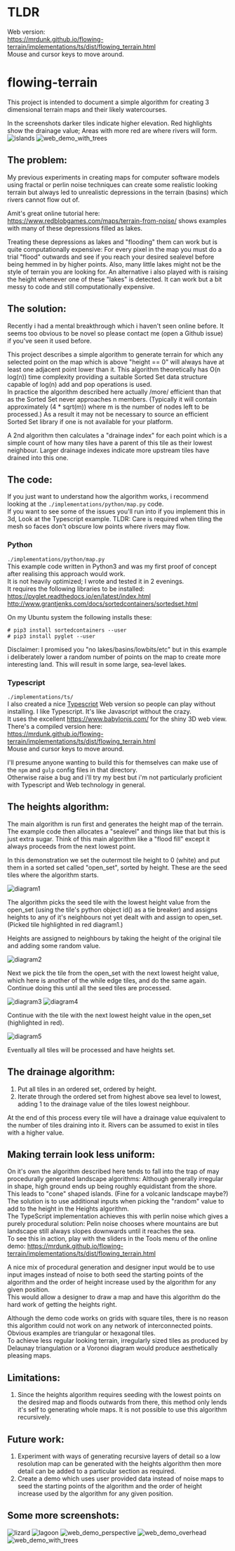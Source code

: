 # TLDR
Web version:  
https://mrdunk.github.io/flowing-terrain/implementations/ts/dist/flowing_terrain.html  
Mouse and cursor keys to move around.

# flowing-terrain
This project is intended to document a simple algorithm for creating 3
dimensional terrain maps and their likely watercourses.

In the screenshots darker tiles indicate higher elevation.
Red highlights show the drainage value; Areas with more red are where rivers will form.
![islands](assets/watershed.png)
![web_demo_with_trees](assets/web_demo_trees_mountain.png)

## The problem:
My previous experiments in creating maps for computer software models using
fractal or perlin noise techniques can create some realistic looking terrain but
always led to unrealistic depressions in the terrain (basins) which rivers
cannot flow out of.

Amit's great online tutorial here:
https://www.redblobgames.com/maps/terrain-from-noise/
shows examples with many of these depressions filled as lakes.

Treating these depressions as lakes and "flooding" them can work but is quite
computationally expensive: For every pixel in the map you must do a trial "flood"
outwards and see if you reach your desired sealevel before being hemmed in by
higher points. Also, many little lakes might not be the style of terrain you are
looking for.
An alternative i also played with is raising the height whenever one of these
"lakes" is detected. It can work but a bit messy to code and still
computationally expensive.

## The solution:
Recently i had a mental breakthrough which i haven't seen online before.
It seems too obvious to be novel so please contact me (open a Github issue) if
you've seen it used before.

This project describes a simple algorithm to generate terrain for which any
selected point on the map which is above "height == 0" will always have at
least one adjacent point lower than it.
This algorithm theoretically has O(n log(n)) time complexity providing a
suitable Sorted Set data structure capable of log(n) add and pop operations is
used.  
In practice the algorithm described here actually /more/ efficient than that as
the Sorted Set never approaches n members. (Typically it will contain
approximately (4 * sqrt(m)) where m is the number of nodes left to be
processed.) As a result it may not be necessary to source an efficient Sorted
Set library if one is not available for your platform.

A 2nd algorithm then calculates a "drainage index" for each point which is a
simple count of how many tiles have a parent of this tile as their lowest
neighbour. Larger drainage indexes indicate more upstream tiles have drained
into this one.

## The code:
If you just want to understand how the algorithm works, i recommend looking at
the `./implementations/python/map.py` code.  
If you want to see some of the issues you'll run into if you implement this in
3d, Look at the Typescript example. TLDR: Care is required when tiling the mesh
so faces don't obscure low points where rivers may flow.

### Python
`./implementations/python/map.py`  
This example code written in Python3 and was my first proof of concept after
realising this approach would work.  
It is not heavily optimized; I wrote and tested it in 2 evenings.  
It requires the following libraries to be installed:  
https://pyglet.readthedocs.io/en/latest/index.html  
http://www.grantjenks.com/docs/sortedcontainers/sortedset.html  

On my Ubuntu system the following installs these:
```
# pip3 install sortedcontainers --user
# pip3 install pyglet --user
```

Disclaimer: I promised you "no lakes/basins/lowbits/etc" but in this example i
deliberately lower a random number of points on the map to create more
interesting land. This will result in some large, sea-level lakes.

### Typescript
`./implementations/ts/`  
I also created a nice [Typescript](https://www.typescriptlang.org/) Web version
so people can play without installing. I like Typescript. It's like Javascript
without the crazy.  
It uses the excellent https://www.babylonjs.com/ for the shiny 3D web view.  
There's a compiled version here:  
https://mrdunk.github.io/flowing-terrain/implementations/ts/dist/flowing_terrain.html  
Mouse and cursor keys to move around.  

I'll presume anyone wanting to build this for themselves can make use of the
`npm` and `gulp` config files in that directory.  
Otherwise raise a bug and i'll try my best but i'm not particularly proficient with
Typescript and Web technology in general.

## The heights algorithm:
The main algorithm is run first and generates the height map of the terrain. The
example code then allocates a "sealevel" and things like that but this is just
extra sugar.
Think of this main algorithm like a "flood fill" except it always proceeds from
the next lowest point.

In this demonstration we set the outermost tile height to 0 (white) and put them
in a sorted set called "open_set", sorted by height. These are the seed tiles
where the algorithm starts.

![diagram1](https://github.com/mrdunk/flowing-terrain/blob/master/assets/diagram1.png)

The algorithm picks the seed tile with the lowest height value from the open_set
(using the tile's python object id() as a tie breaker) and assigns heights to
any of it's neighbours not yet dealt with and assign to open_set.
(Picked tile highlighted in red diagram1.)

Heights are assigned to neighbours by taking the height of the original tile and
adding some random value.



![diagram2](https://github.com/mrdunk/flowing-terrain/blob/master/assets/diagram2.png)

Next we pick the tile from the open_set with the next lowest height value, which
here is another of the while edge tiles, and do the same again.
Continue doing this until all the seed tiles are processed.



![diagram3](https://github.com/mrdunk/flowing-terrain/blob/master/assets/diagram3.png)
![diagram4](https://github.com/mrdunk/flowing-terrain/blob/master/assets/diagram4.png)

Continue with the tile with the next lowest height value in the open_set
(highlighted in red).



![diagram5](https://github.com/mrdunk/flowing-terrain/blob/master/assets/diagram5.png)

Eventually all tiles will be processed and have heights set.



## The drainage algorithm:
1. Put all tiles in an ordered set, ordered by height.
1. Iterate through the ordered set from highest above sea level to lowest, adding 1 to the drainage value of the tiles lowest neighbour.

At the end of this process every tile will have a drainage value equivalent to
the number of tiles draining into it. Rivers can be assumed to exist in tiles
with a higher value.

## Making terrain look less uniform:
On it's own the algorithm described here tends to fall into the trap of may procedurally generated landscape algorithms: Although generally irregular in shape, high ground ends up being roughly equidistant from the shore. This leads to "cone" shaped islands. (Fine for a volcanic landscape maybe?)  
The solution is to use additional inputs when picking the "random" value to add to the height in the Heights algorithm.  
The TypeScript implementation achieves this with perlin noise which gives a purely procedural solution: Pelin noise chooses where mountains are but landscape still always slopes downwards until it reaches the sea.  
To see this in action, play with the sliders in the Tools menu of the online demo: 
https://mrdunk.github.io/flowing-terrain/implementations/ts/dist/flowing_terrain.html  

A nice mix of procedural generation and designer input would be to use input images instead of noise to both seed the starting points of the algorithm and the order of height increase used by the algorithm for any given position.  
This would allow a designer to draw a map and have this algorithm do the hard work of getting the heights right.

Although the demo code works on grids with square tiles, there is no reason this algorithm could not work on any network of interconnected points. Obvious examples are triangular or hexagonal tiles.  
To achieve less regular looking terrain, irregularly sized tiles as produced by Delaunay triangulation or a Voronoi diagram would produce aesthetically pleasing maps.

## Limitations:
1. Since the heights algorithm requires seeding with the lowest points on the desired map and floods outwards from there, this method only lends it's self to generating whole maps. It is not possible to use this algorithm recursively.

## Future work:
1. Experiment with ways of generating recursive layers of detail so a low resolution map can be generated with the heights algorithm then more detail can be added to a particular section as required.
1. Create a demo which uses user provided data instead of noise maps to seed the starting points of the algorithm and the order of height increase used by the algorithm for any given position.

## Some more screenshots:
![lizard](assets/lizard.png)
![lagoon](assets/lagoon.png)
![web_demo_perspective](assets/web_demo_perspective.png)
![web_demo_overhead](assets/web_demo_overhead.png)
![web_demo_with_trees](assets/web_demo_trees_mountain.png)
